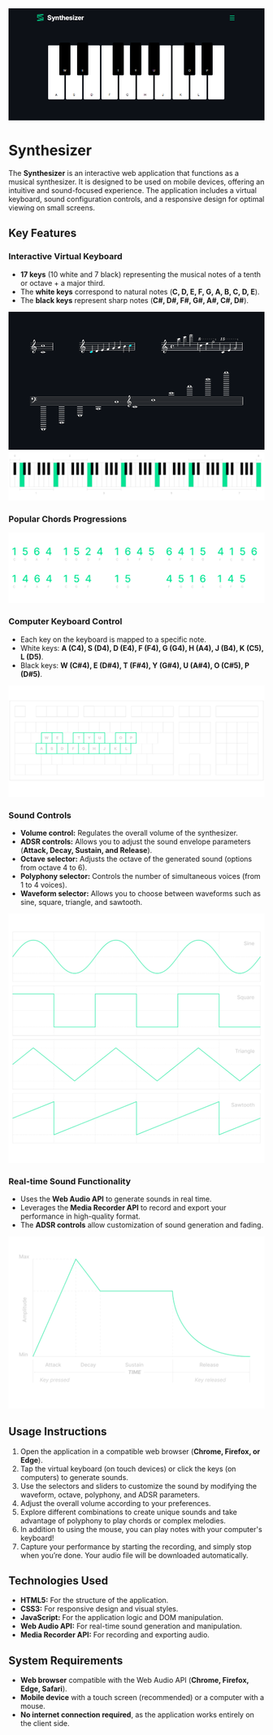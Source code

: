 <img src="images/screenshot.png">

# Synthesizer
The **Synthesizer** is an interactive web application that functions as a musical synthesizer. It is designed to be used on mobile devices, offering an intuitive and sound-focused experience. The application includes a virtual keyboard, sound configuration controls, and a responsive design for optimal viewing on small screens.

## Key Features
### Interactive Virtual Keyboard
- **17 keys** (10 white and 7 black) representing the musical notes of a tenth or octave + a major third.
- The **white keys** correspond to natural notes (**C, D, E, F, G, A, B, C, D, E**).
- The **black keys** represent sharp notes (**C#, D#, F#, G#, A#, C#, D#**).

<img src="images/octaves.png">
<img src="images/frequencies.svg">

### Popular Chords Progressions
<img src="images/progressions.svg">

### Computer Keyboard Control
- Each key on the keyboard is mapped to a specific note.
- White keys: **A (C4), S (D4), D (E4), F (F4), G (G4), H (A4), J (B4), K (C5), L (D5)**.
- Black keys: **W (C#4), E (D#4), T (F#4), Y (G#4), U (A#4), O (C#5), P (D#5)**.

<img src="images/QWERTY_keyboard_diagram.svg">

### Sound Controls
- **Volume control:** Regulates the overall volume of the synthesizer.
- **ADSR controls:** Allows you to adjust the sound envelope parameters (**Attack, Decay, Sustain, and Release**).
- **Octave selector:** Adjusts the octave of the generated sound (options from octave 4 to 6).
- **Polyphony selector:** Controls the number of simultaneous voices (from 1 to 4 voices).
- **Waveform selector:** Allows you to choose between waveforms such as sine, square, triangle, and sawtooth.

<img src="images/waveforms.svg">

### Real-time Sound Functionality
- Uses the **Web Audio API** to generate sounds in real time.
- Leverages the **Media Recorder API** to record and export your performance in high-quality format.
- The **ADSR controls** allow customization of sound generation and fading.

<img src="images/ADSR.svg">

## Usage Instructions
1. Open the application in a compatible web browser (**Chrome, Firefox, or Edge**).
2. Tap the virtual keyboard (on touch devices) or click the keys (on computers) to generate sounds.
3. Use the selectors and sliders to customize the sound by modifying the waveform, octave, polyphony, and ADSR parameters.
4. Adjust the overall volume according to your preferences.
5. Explore different combinations to create unique sounds and take advantage of polyphony to play chords or complex melodies.
6. In addition to using the mouse, you can play notes with your computer's keyboard!
7. Capture your performance by starting the recording, and simply stop when you’re done. Your audio file will be downloaded automatically.

## Technologies Used
- **HTML5:** For the structure of the application.
- **CSS3:** For responsive design and visual styles.
- **JavaScript:** For the application logic and DOM manipulation.
- **Web Audio API:** For real-time sound generation and manipulation.
- **Media Recorder API:** For recording and exporting audio.

## System Requirements
- **Web browser** compatible with the Web Audio API (**Chrome, Firefox, Edge, Safari**).
- **Mobile device** with a touch screen (recommended) or a computer with a mouse.
- **No internet connection required**, as the application works entirely on the client side.